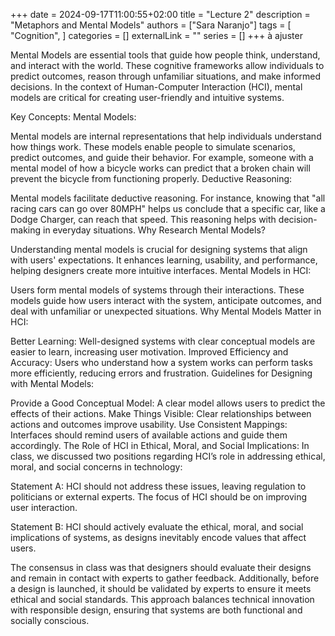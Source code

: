 +++ 
date = 2024-09-17T11:00:55+02:00
title = "Lecture 2"
description = "Metaphors and Mental Models"
authors = ["Sara Naranjo"]
tags = [
    "Cognition",
    ]
categories = []
externalLink = ""
series = []
+++
à ajuster 

Mental Models are essential tools that guide how people think, understand, and interact with the world. These cognitive frameworks allow individuals to predict outcomes, reason through unfamiliar situations, and make informed decisions. In the context of Human-Computer Interaction (HCI), mental models are critical for creating user-friendly and intuitive systems.

Key Concepts:
Mental Models:

Mental models are internal representations that help individuals understand how things work. These models enable people to simulate scenarios, predict outcomes, and guide their behavior.
For example, someone with a mental model of how a bicycle works can predict that a broken chain will prevent the bicycle from functioning properly.
Deductive Reasoning:

Mental models facilitate deductive reasoning. For instance, knowing that "all racing cars can go over 80MPH" helps us conclude that a specific car, like a Dodge Charger, can reach that speed. This reasoning helps with decision-making in everyday situations.
Why Research Mental Models?

Understanding mental models is crucial for designing systems that align with users' expectations. It enhances learning, usability, and performance, helping designers create more intuitive interfaces.
Mental Models in HCI:

Users form mental models of systems through their interactions. These models guide how users interact with the system, anticipate outcomes, and deal with unfamiliar or unexpected situations.
Why Mental Models Matter in HCI:

Better Learning: Well-designed systems with clear conceptual models are easier to learn, increasing user motivation.
Improved Efficiency and Accuracy: Users who understand how a system works can perform tasks more efficiently, reducing errors and frustration.
Guidelines for Designing with Mental Models:

Provide a Good Conceptual Model: A clear model allows users to predict the effects of their actions.
Make Things Visible: Clear relationships between actions and outcomes improve usability.
Use Consistent Mappings: Interfaces should remind users of available actions and guide them accordingly.
The Role of HCI in Ethical, Moral, and Social Implications:
In class, we discussed two positions regarding HCI’s role in addressing ethical, moral, and social concerns in technology:

Statement A: HCI should not address these issues, leaving regulation to politicians or external experts. The focus of HCI should be on improving user interaction.

Statement B: HCI should actively evaluate the ethical, moral, and social implications of systems, as designs inevitably encode values that affect users.

The consensus in class was that designers should evaluate their designs and remain in contact with experts to gather feedback. Additionally, before a design is launched, it should be validated by experts to ensure it meets ethical and social standards. This approach balances technical innovation with responsible design, ensuring that systems are both functional and socially conscious.